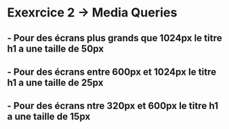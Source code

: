 # Exexrcice 2 -> Media Queries

## - Pour des écrans plus grands que 1024px le titre h1 a une taille de 50px 

## - Pour des écrans entre 600px et 1024px le titre h1 a une taille de 25px

## - Pour des écrans ntre 320px et 600px le titre h1 a une taille de 15px